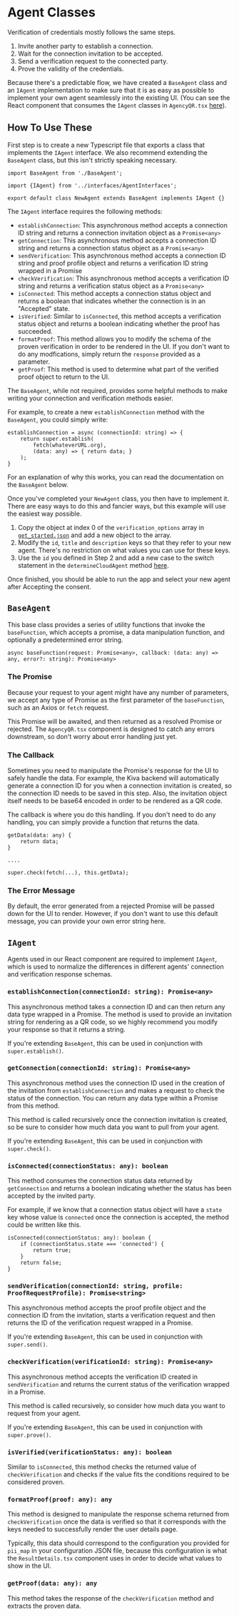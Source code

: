 # Agent Classes

Verification of credentials mostly follows the same steps.

1. Invite another party to establish a connection.
2. Wait for the connection invitation to be accepted.
3. Send a verification request to the connected party.
4. Prove the validity of the credentials.

Because there's a predictable flow, we have created a `BaseAgent` class and an `IAgent` implementation to make sure that it is as easy as possible to implement your own agent seamlessly into the existing UI. (You can see the React component that consumes the `IAgent` classes in `AgencyQR.tsx` [here](https://github.com/kiva/protocol-sdk-verifier/blob/master/src/ui/screens/AgencyQR.tsx)).

## How To Use These

First step is to create a new Typescript file that exports a class that implements the `IAgent` interface. We also recommend extending the `BaseAgent` class, but this isn't strictly speaking necessary.

```
import BaseAgent from './BaseAgent';

import {IAgent} from '../interfaces/AgentInterfaces';

export default class NewAgent extends BaseAgent implements IAgent {}
```

The `IAgent` interface requires the following methods:

* `establishConnection`: This asynchronous method accepts a connection ID string and returns a connection invitation object as a `Promise<any>`
* `getConnection`: This asynchronous method accepts a connection ID string and returns a connection status object as a `Promise<any>`
* `sendVerification`: This asynchronous method accepts a connection ID string and proof profile object and returns a verification ID string wrapped in a Promise
* `checkVerification`: This asynchronous method accepts a verification ID string and returns a verification status object as a `Promise<any>`
* `isConnected`: This method accepts a connection status object and returns a boolean that indicates whether the connection is in an "Accepted" state.
* `isVerified`: Similar to `isConnected`, this method accepts a verification status object and returns a boolean indicating whether the proof has succeeded.
* `formatProof`: This method allows you to modify the schema of the proven verification in order to be rendered in the UI. If you don't want to do any modfications, simply return the `response` provided as a parameter.
* `getProof`: This method is used to determine what part of the verified proof object to return to the UI.

The `BaseAgent`, while not required, provides some helpful methods to make writing your connection and verification methods easier.

For example, to create a new `establishConnection` method with the `BaseAgent`, you could simply write:

```
establishConnection = async (connectionId: string) => {
    return super.establish(
        fetch(whateverURL.org),
        (data: any) => { return data; }
    );
}
```

For an explanation of why this works, you can read the documentation on the `BaseAgent` below.

Once you've completed your `NewAgent` class, you then have to implement it. There are easy ways to do this and fancier ways, but this example will use the easiest way possible.

1. Copy the object at index 0 of the `verification_options` array in [`get_started.json`](https://github.com/kiva/protocol-sdk-verifier/blob/master/config/get_started.json) and add a new object to the array.
2. Modify the `id`, `title` and `description` keys so that they refer to your new agent. There's no restriction on what values you can use for these keys.
3. Use the `id` you defined in Step 2 and add a new case to the switch statement in the `determineCloudAgent` method [here](https://github.com/kiva/protocol-sdk-verifier/blob/master/src/ui/screens/AgencyQR.tsx).

Once finished, you should be able to run the app and select your new agent after Accepting the consent.

## `BaseAgent`

This base class provides a series of utility functions that invoke the `baseFunction`, which accepts a promise, a data manipulation function, and optionally a predetermined error string.

```
async baseFunction(request: Promise<any>, callback: (data: any) => any, error?: string): Promise<any>
```

### The Promise

Because your request to your agent might have any number of parameters, we accept any type of Promise as the first parameter of the `baseFunction`, such as an Axios or `fetch` request.

This Promise will be awaited, and then returned as a resolved Promise or rejected. The `AgencyQR.tsx` component is designed to catch any errors downstream, so don't worry about error handling just yet.

### The Callback

Sometimes you need to manipulate the Promise's response for the UI to safely handle the data. For example, the Kiva backend will automatically generate a connection ID for you when a connection invitation is created, so the connection ID needs to be saved in this step. Also, the invitation object itself needs to be base64 encoded in order to be rendered as a QR code.

The callback is where you do this handling. If you don't need to do any handling, you can simply provide a function that returns the data.

```
getData(data: any) {
    return data;
}

....

super.check(fetch(...), this.getData);
```

### The Error Message
By default, the error generated from a rejected Promise will be passed down for the UI to render. However, if you don't want to use this default message, you can provide your own error string here.

## `IAgent`

Agents used in our React component are required to implement `IAgent`, which is used to normalize the differences in different agents' connection and verification response schemas.

### `establishConnection(connectionId: string): Promise<any>`

This asynchronous method takes a connection ID and can then return any data type wrapped in a Promise. The method is used to provide an invitation string for rendering as a QR code, so we highly recommend you modify your response so that it returns a string.

If you're extending `BaseAgent`, this can be used in conjunction with `super.establish()`.

### `getConnection(connectionId: string): Promise<any>`

This asynchronous method uses the connection ID used in the creation of the invitation from `establishConnection` and makes a request to check the status of the connection. You can return any data type within a Promise from this method.

This method is called recursively once the connection invitation is created, so be sure to consider how much data you want to pull from your agent.

If you're extending `BaseAgent`, this can be used in conjunction with `super.check()`.

### `isConnected(connectionStatus: any): boolean`

This method consumes the connection status data returned by `getConnection` and returns a boolean indicating whether the status has been accepted by the invited party.

For example, if we know that a connection status object will have a `state` key whose value is `connected` once the connection is accepted, the method could be written like this.

```
isConnected(connectionStatus: any): boolean {
    if (connectionStatus.state === 'connected') {
        return true;
    }
    return false;
}
```
### `sendVerification(connectionId: string, profile: ProofRequestProfile): Promise<string>`

This asynchronous method accepts the proof profile object and the connection ID from the invitation, starts a verification request and then returns the ID of the verification request wrapped in a Promise.

If you're extending `BaseAgent`, this can be used in conjunction with `super.send()`.

### `checkVerification(verificationId: string): Promise<any>`

This asynchronous method accepts the verification ID created in `sendVerification` and returns the current status of the verification wrapped in a Promise.

This method is called recursively, so consider how much data you want to request from your agent.

If you're extending `BaseAgent`, this can be used in conjunction with `super.prove()`.

### `isVerified(verificationStatus: any): boolean`

Similar to `isConnected`, this method checks the returned value of `checkVerification` and checks if the value fits the conditions required to be considered proven.

### `formatProof(proof: any): any`

This method is designed to manipulate the response schema returned from `checkVerification` once the data is verified so that it corresponds with the keys needed to successfully render the user details page.

Typically, this data should correspond to the configuration you provided for `pii_map` in your configuration JSON file, because this configuration is what the `ResultDetails.tsx` component uses in order to decide what values to show in the UI.

### `getProof(data: any): any`

This method takes the response of the `checkVerification` method and extracts the proven data.
